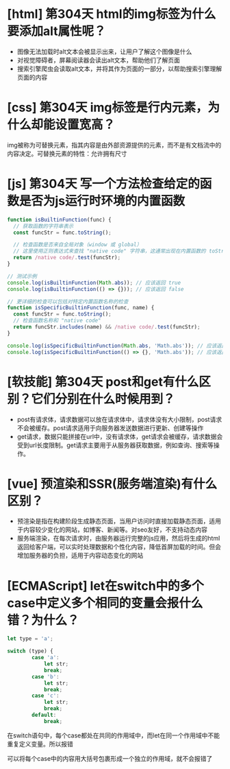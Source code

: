 # [html] 第304天 html的img标签为什么要添加alt属性呢？

- 图像无法加载时alt文本会被显示出来，让用户了解这个图像是什么
- 对视觉障碍者，屏幕阅读器会读出alt文本，帮助他们了解页面
- 搜索引擎爬虫会读取alt文本，并将其作为页面的一部分，以帮助搜索引擎理解页面的内容

# [css] 第304天 img标签是行内元素，为什么却能设置宽高？

img被称为可替换元素，指其内容是由外部资源提供的元素，而不是有文档流中的内容决定。可替换元素的特性：允许拥有尺寸

# [js] 第304天 写一个方法检查给定的函数是否为js运行时环境的内置函数

```javascript
function isBuiltinFunction(func) {
  // 获取函数的字符串表示
  const funcStr = func.toString();

  // 检查函数是否来自全局对象（window 或 global）
  // 这里使用正则表达式来查找 "native code" 字符串，这通常出现在内置函数的 toString() 结果中
  return /native code/.test(funcStr);
}

// 测试示例
console.log(isBuiltinFunction(Math.abs)); // 应该返回 true
console.log(isBuiltinFunction(() => {})); // 应该返回 false

// 更详细的检查可以包括对特定内置函数名称的检查
function isSpecificBuiltinFunction(func, name) {
  const funcStr = func.toString();
  // 检查函数名称和 "native code"
  return funcStr.includes(name) && /native code/.test(funcStr);
}

console.log(isSpecificBuiltinFunction(Math.abs, 'Math.abs')); // 应该返回 true
console.log(isSpecificBuiltinFunction(() => {}, 'Math.abs')); // 应该返回 false

```

# [软技能] 第304天 post和get有什么区别？它们分别在什么时候用到？

- post有请求体，请求数据可以放在请求体中，请求体没有大小限制，post请求不会被缓存。post请求适用于向服务器发送数据进行更新、创建等操作
- get请求，数据只能拼接在url中，没有请求体，get请求会被缓存，请求数据会受到url长度限制。get请求主要用于从服务器获取数据，例如查询、搜索等操作。

# [vue] 预渲染和SSR(服务端渲染)有什么区别？

- 预渲染是指在构建阶段生成静态页面，当用户访问时直接加载静态页面，适用于内容较少变化的网站，如博客、新闻等。对seo友好，不支持动态内容
- 服务端渲染，在每次请求时，由服务器运行完整的js应用，然后将生成的html返回给客户端，可以实时处理数据和个性化内容，降低首屏加载的时间。但会增加服务器的负担，适用于内容动态变化的网站

# [ECMAScript] let在switch中的多个case中定义多个相同的变量会报什么错？为什么？

```javascript
let type = 'a';

switch (type) {
        case 'a':
            let str;
            break;
        case 'b':
            let str;
            break;
        case 'c':
            let str;
            break;
        default:
            break;
```
在switch语句中，每个case都处在共同的作用域中，而let在同一个作用域中不能重复定义变量。所以报错

可以将每个case中的内容用大括号包裹形成一个独立的作用域，就不会报错了
